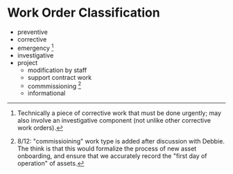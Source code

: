 # Work Order Classification

* preventive
* corrective
* emergency [^1]
* investigative
* project
    * modification by staff
    * support contract work 
    * commmissioning [^2]
    * informational

[^1]: Technically a piece of corrective work that must be done urgently; may also involve an investigative component (not unlike other corrective work orders).
[^2]: 8/12: "commissioining" work type is added after discussion with Debbie. The think is that this would formalize the process of new asset onboarding, and ensure that we accurately record the "first day of operation" of assets. 